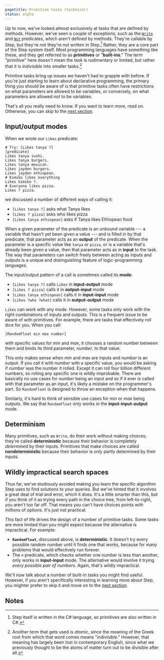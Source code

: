 ```yaml
---
pagetitle: Primitive tasks (technical)
status: alpha
---
```

Up to now, we've looked almost exclusively at tasks that are defined by methods.  However, we've seen a couple of exceptions, such as the [`Write`](mention#customizing-mention) and [`Not`](complex_questions#advanced-what-about-ornot) predicates, which aren't defined by methods.  They're callable by Step, but they're not they're not written in Step.[^1]   Rather, they are a core part of the Step system itself.  Most programming languages have something like these, and they get referred to as **primitives** or "**built-ins**."  The term "primitive" here doesn't mean the task is rudimentary or limited, but rather that it is *indivisible* into smaller tasks.[^2]  

Primitive tasks bring up issues we haven't had to grapple with before.  If you're just starting to learn about declarative programming, the primary thing you should be aware of is that primitive tasks often have restrictions on what parameters are allowed to be variables, or conversely, on what parameters are allowed *not* to be variables.

That's all you really need to know.  If you want to learn more, read on.  Otherwise, you can skip to the [next section](next-section).

## Input/output modes

When we wrote our `Likes` predicate:
```Step
# Try: [Likes tanya ?]
[predicate]
Likes tanya sushi.
Likes tanya burgers.
Likes tanya mexican.
Likes jayden burgers.
Likes jayden ethiopean.
# Kimiko likes everything
Likes kimiko ?.
# Everyone likes pizza.
Likes ? pizza.
```
we discussed a number of different ways of calling it:
* `[Likes tanya ?]` asks what Tanya likes
* `[Likes ? pizza]` asks who likes pizza
* `[Likes tanya ethiopean]` asks if Tanya likes Ethiopean food

When a given parameter of the predicate is an unbound variable --- a variable that hasn't yet been given a value --- and is filled in by that predicate, that parameter acts as an **output** of the predicate.  When the parameter is a specific value like `tanya` or `pizza`, or is a variable that's already been given a value, then that parameter acts as in **input** to the task.  The way that parameters can switch freely between acting as inputs and outputs is a unique and distinguishing feature of logic-programming languages.

The input/output pattern of a call is sometimes called its **mode**:
* `[Likes tanya ?]` calls `Likes` in **input-output** mode
* `[Likes ? pizza]` calls it in **output-input** mode
* `[Likes tanya ethiopean]` calls it in **input-input** mode
* `[Likes ?who ?what]` calls it in **output-output** mode

`Likes` can work with any mode.  However, some tasks only work with the right combinations of inputs and outputs.  This is a frequent issue to be aware of with primitives.  For example, there are tasks that effectively roll dice for you.  When you call:
```step
[RandomFloat min max number]
```
with specific values for *min* and *max*, it chooses a random number between them and binds its third parameter, *number*, to that value.

This only makes sense when *min* and *max* are inputs and *number* is an output.  If you call it with *number* with a specific value, you would be asking if *number* was the number it rolled.  Except it can roll four billion different numbers, so rolling any specific one is wildly improbable.  There are basically no use cases for *number* being an input and so if it ever *is* called with that parameter as an input, it's likely a mistake on the programmer's part.  So `RandomFloat` is designed to throw an exception when that happens.

Similarly, it's hard to think of sensible use cases for *min* or *max* being outputs.  We say that `RandomFloat` only works in the **input-input-output** mode.

## Determinism

Many primitives, such as `Write`, do their work without making choices; they're called **deterministic** because their behavior is completely *determined* by their inputs.  Primitives that make choices are called **nondeterministic** because their behavior is only partly determined by their inputs.

## Wildly impractical search spaces

Thus far, we've studiously avoided making you learn the specific algorithm Step uses to find solutions to your queries.  But we've hinted that it involves a great deal of trial and error, which it does.  It's a little smarter than this, but if you think of it as trying every path in the choice tree, from left-to-right, you aren't too far off.  That means you can't have choices points with millions of options.  It's just not practical.  

This fact of life drives the design of a number of primitive tasks.  Some tasks are more limited than you might expect because the alternative is impractical.  For example:
* **`RandomFloat`**, discussed above, is **deterministic**.  It doesn't try every possible random number until it finds one that works, because for many problems that would effectively run forever.
* The **`<`** predicate, which checks whether one number is less than another, only works in **input-input** mode.  The alternative would involve it trying *every possible pair of numbers*.  Again, that's wildly impractical.

We'll now talk about a number of built-in tasks you might find useful.  However, if you aren't specifically interesting in learning more about Step, you mighter prefer to skip it and move on to the [next section](higher-order_tasks).

## Notes

[^1]: Step itself is written in the C# language, so primitives are also written in C#.

[^2]: Another term that gets used is *atomic*, since the meaning of the Greek root from which that word comes means "indivisible."  However, that meaning has largely been lost in contemporary English, since what we previously thought to be the atoms of matter turn out to be divisible after all. 

[^3]: This is technically a lie.  Numbers in computers are represented using a finite number of bits and there are only a finite number of numbers you can represent using a finite number of bits.  However, `RandomFloat` is choosing from over four billion possible bit patterns, so drawing that in a choice diagram is not practical.